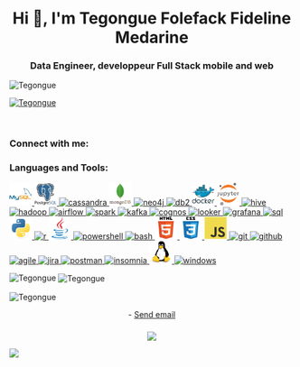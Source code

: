 <h1 align="center">Hi 👋, I'm Tegongue Folefack Fideline Medarine</h1>
<h3 align="center">Data Engineer, developpeur Full Stack mobile and web</h3>

<p align="left"> <img src="https://komarev.com/ghpvc/?username=Tegongue&label=Profile%20views&color=0e75b6&style=flat" alt="Tegongue" /> </p>

<p align="left"> <a href="https://github.com/ryo-ma/github-profile-trophy"><img src="https://github-profile-trophy.vercel.app/?username=Tegongue" alt="Tegongue" /></a> </p>

<p align="left"> <a href="https://twitter.com/" target="blank"><img src="https://img.shields.io/twitter/follow/?logo=twitter&style=for-the-badge" alt="" /></a> </p>



<h3 align="left">Connect with me:</h3>
<p align="left">
</p>

<h3 align="left">Languages and Tools:</h3>
<p align="left">
  <!-- Bases de Données -->
  <a href="https://www.mysql.com/" target="_blank" rel="noreferrer">
    <img src="https://raw.githubusercontent.com/devicons/devicon/master/icons/mysql/mysql-original-wordmark.svg" alt="mysql" width="40" height="40"/>
  </a>
  <a href="https://www.postgresql.org/" target="_blank" rel="noreferrer">
    <img src="https://raw.githubusercontent.com/devicons/devicon/master/icons/postgresql/postgresql-original-wordmark.svg" alt="postgresql" width="40" height="40"/>
  </a>
  <a href="https://cassandra.apache.org/" target="_blank" rel="noreferrer">
    <img src="https://www.vectorlogo.zone/logos/apache_cassandra/apache_cassandra-icon.svg" alt="cassandra" width="40" height="40"/>
  </a>
  <a href="https://www.mongodb.com/" target="_blank" rel="noreferrer">
    <img src="https://raw.githubusercontent.com/devicons/devicon/master/icons/mongodb/mongodb-original-wordmark.svg" alt="mongodb" width="40" height="40"/>
  </a>
  <a href="https://neo4j.com/" target="_blank" rel="noreferrer">
    <img src="https://www.vectorlogo.zone/logos/neo4j/neo4j-icon.svg" alt="neo4j" width="40" height="40"/>
  </a>
  <a href="https://www.ibm.com/products/db2" target="_blank" rel="noreferrer">
    <img src="https://www.vectorlogo.zone/logos/ibm_db2/ibm_db2-icon.svg" alt="db2" width="40" height="40"/>
  </a>

  <!-- Outils Big Data -->
  <a href="https://www.docker.com/" target="_blank" rel="noreferrer">
    <img src="https://raw.githubusercontent.com/devicons/devicon/master/icons/docker/docker-original-wordmark.svg" alt="docker" width="40" height="40"/>
  </a>
  <a href="https://jupyter.org/" target="_blank" rel="noreferrer">
    <img src="https://raw.githubusercontent.com/devicons/devicon/master/icons/jupyter/jupyter-original-wordmark.svg" alt="jupyter" width="40" height="40"/>
  </a>
  <a href="https://hive.apache.org/" target="_blank" rel="noreferrer">
    <img src="https://www.vectorlogo.zone/logos/apache_hive/apache_hive-icon.svg" alt="hive" width="40" height="40"/>
  </a>
  <a href="https://hadoop.apache.org/" target="_blank" rel="noreferrer">
    <img src="https://www.vectorlogo.zone/logos/apache_hadoop/apache_hadoop-icon.svg" alt="hadoop" width="40" height="40"/>
  </a>
  <a href="https://airflow.apache.org/" target="_blank" rel="noreferrer">
    <img src="https://www.vectorlogo.zone/logos/apache_airflow/apache_airflow-icon.svg" alt="airflow" width="40" height="40"/>
  </a>
  <a href="https://spark.apache.org/" target="_blank" rel="noreferrer">
    <img src="https://www.vectorlogo.zone/logos/apache_spark/apache_spark-icon.svg" alt="spark" width="40" height="40"/>
  </a>
  <a href="https://kafka.apache.org/" target="_blank" rel="noreferrer">
    <img src="https://www.vectorlogo.zone/logos/apache_kafka/apache_kafka-icon.svg" alt="kafka" width="40" height="40"/>
  </a>

  <!-- Visualisation des données -->
  <a href="https://www.ibm.com/products/cognos-analytics" target="_blank" rel="noreferrer">
    <img src="https://www.vectorlogo.zone/logos/ibm_cognos/ibm_cognos-icon.svg" alt="cognos" width="40" height="40"/>
  </a>
  <a href="https://lookerstudio.google.com/" target="_blank" rel="noreferrer">
    <img src="https://www.vectorlogo.zone/logos/google_looker_studio/google_looker_studio-icon.svg" alt="looker" width="40" height="40"/>
  </a>
  <a href="https://grafana.com/" target="_blank" rel="noreferrer">
    <img src="https://www.vectorlogo.zone/logos/grafana/grafana-icon.svg" alt="grafana" width="40" height="40"/>
  </a>

  <!-- Langages de programmation -->
  <a href="https://www.sql.org/" target="_blank" rel="noreferrer">
    <img src="https://www.vectorlogo.zone/logos/sql/sql-icon.svg" alt="sql" width="40" height="40"/>
  </a>
  <a href="https://www.python.org/" target="_blank" rel="noreferrer">
    <img src="https://raw.githubusercontent.com/devicons/devicon/master/icons/python/python-original.svg" alt="python" width="40" height="40"/>
  </a>
  <a href="https://www.r-project.org/" target="_blank" rel="noreferrer">
    <img src="https://www.vectorlogo.zone/logos/r-project/r-project-icon.svg" alt="r" width="40" height="40"/>
  </a>
  <a href="https://www.java.com/" target="_blank" rel="noreferrer">
    <img src="https://raw.githubusercontent.com/devicons/devicon/master/icons/java/java-original.svg" alt="java" width="40" height="40"/>
  </a>
  <a href="https://docs.microsoft.com/en-us/powershell/" target="_blank" rel="noreferrer">
    <img src="https://www.vectorlogo.zone/logos/microsoft_powershell/microsoft_powershell-icon.svg" alt="powershell" width="40" height="40"/>
  </a>
  <a href="https://www.shellscript.sh/" target="_blank" rel="noreferrer">
    <img src="https://www.vectorlogo.zone/logos/gnu_bash/gnu_bash-icon.svg" alt="bash" width="40" height="40"/>
  </a>
  <a href="https://www.w3.org/html/" target="_blank" rel="noreferrer">
    <img src="https://raw.githubusercontent.com/devicons/devicon/master/icons/html5/html5-original-wordmark.svg" alt="html5" width="40" height="40"/>
  </a>
  <a href="https://www.w3schools.com/css/" target="_blank" rel="noreferrer">
    <img src="https://raw.githubusercontent.com/devicons/devicon/master/icons/css3/css3-original-wordmark.svg" alt="css3" width="40" height="40"/>
  </a>
  <a href="https://developer.mozilla.org/en-US/docs/Web/JavaScript" target="_blank" rel="noreferrer">
    <img src="https://raw.githubusercontent.com/devicons/devicon/master/icons/javascript/javascript-original.svg" alt="javascript" width="40" height="40"/>
  </a>

  <!-- Outils de gestion de versions -->
  <a href="https://git-scm.com/" target="_blank" rel="noreferrer">
    <img src="https://www.vectorlogo.zone/logos/git-scm/git-scm-icon.svg" alt="git" width="40" height="40"/>
  </a>
  <a href="https://github.com/" target="_blank" rel="noreferrer">
    <img src="https://www.vectorlogo.zone/logos/github/github-tile.svg" alt="github" width="40" height="40"/>
  </a>

  <!-- Outils et méthodologies -->
  <a href="https://agilemanifesto.org/" target="_blank" rel="noreferrer">
    <img src="https://www.vectorlogo.zone/logos/agile/agile-icon.svg" alt="agile" width="40" height="40"/>
  </a>
  <a href="https://www.atlassian.com/software/jira" target="_blank" rel="noreferrer">
    <img src="https://www.vectorlogo.zone/logos/atlassian_jira/atlassian_jira-icon.svg" alt="jira" width="40" height="40"/>
  </a>
  <a href="https://postman.com" target="_blank" rel="noreferrer">
    <img src="https://www.vectorlogo.zone/logos/getpostman/getpostman-icon.svg" alt="postman" width="40" height="40"/>
  </a>
  <a href="https://insomnia.rest/" target="_blank" rel="noreferrer">
    <img src="https://www.vectorlogo.zone/logos/insomnia/insomnia-icon.svg" alt="insomnia" width="40" height="40"/>
  </a>

  <!-- Systèmes d'exploitation -->
  <a href="https://www.linux.org/" target="_blank" rel="noreferrer">
    <img src="https://raw.githubusercontent.com/devicons/devicon/master/icons/linux/linux-original.svg" alt="linux" width="40" height="40"/>
  </a>
  <a href="https://www.microsoft.com/en-us/windows" target="_blank" rel="noreferrer">
    <img src="https://www.vectorlogo.zone/logos/microsoft_windows/microsoft_windows-icon.svg" alt="windows" width="40" height="40"/>
  </a>
</p>

<p><img align="left" src="https://github-readme-stats.vercel.app/api/top-langs?username=Tegongue&show_icons=true&locale=en&layout=compact" alt="Tegongue" /></p>

<p>&nbsp;<img align="center" src="https://github-readme-stats.vercel.app/api?username=Tegongue&show_icons=true&locale=en" alt="Tegongue" /></p>

<p><img align="center" src="https://github-readme-streak-stats.herokuapp.com/?user=Tegongue&" alt="Tegongue" /></p>

<p align="center">
    - <a href="mailto:tegonguefolefackf@gmail.com">Send email</a>
    <p style='margin-bottom: 20px'>
    </p>
</p>  
<p align="center">
    <img align="center" src="https://media.giphy.com/media/z5iCvo1oCbqt7ukMQs/giphy.gif">
</p>

![](https://quotes-github-readme.vercel.app/api?type=horizontal&theme=radical)
